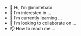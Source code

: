 - 👋 Hi, I’m @mintebabi
- 👀 I’m interested in ...
- 🌱 I’m currently learning ...
- 💞️ I’m looking to collaborate on ...
- 📫 How to reach me ...

<!---
mintebabi/mintebabi is a ✨ special ✨ repository because its `README.md` (this file) appears on your GitHub profile.
You can click the Preview link to take a look at your changes.
--->
